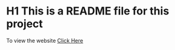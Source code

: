 # H1 This is a README file for this project

To view the website [Click Here](https://timdennis58.github.io/sample_website/)
